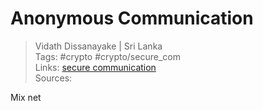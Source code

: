# Anonymous Communication

> Vidath Dissanayake | Sri Lanka  
> Tags: #crypto #crypto/secure_com  
> Links: [secure communication](secure%20communication.md)  
> Sources:  

Mix net